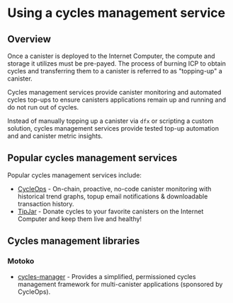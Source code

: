 # Using a cycles management service

## Overview

Once a canister is deployed to the Internet Computer, the compute and storage it utilizes must be pre-payed. The process of burning ICP to obtain cycles and transferring them to a canister is referred to as "topping-up" a canister.

Cycles management services provide canister monitoring and automated cycles top-ups to ensure canisters applications remain up and running and do not run out of cycles.

Instead of manually topping up a canister via `dfx` or scripting a custom solution, cycles management services provide tested top-up automation and and canister metric insights.

## Popular cycles management services
Popular cycles management services include:

* [CycleOps](https://cycleops.dev) - On-chain, proactive, no-code canister monitoring with historical trend graphs, topup email notifications & downloadable transaction history.
* [TipJar](https://k25co-pqaaa-aaaab-aaakq-cai.ic0.app/) - Donate cycles to your favorite canisters on the Internet Computer and keep them live and healthy!

## Cycles management libraries

### Motoko

* [cycles-manager](https://github.com/CycleOperators/cycles-manager) - Provides a simplified, permissioned cycles management framework for multi-canister applications (sponsored by CycleOps).
